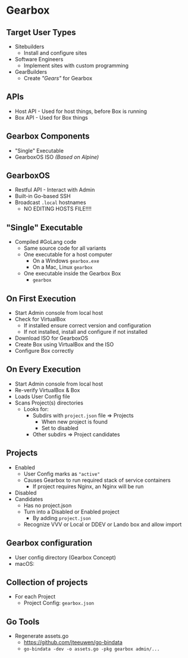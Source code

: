 # Gearbox


## Target User Types
- Sitebuilders
	- Install and configure sites
- Software Engineers
	- Implement sites with custom programming
- GearBuilders 
	- Create _"Gears"_ for Gearbox


## APIs
- Host API - Used for host things, before Box is running
- Box API - Used for Box things

## Gearbox Components
- "Single" Executable
- GearboxOS ISO _(Based on Alpine)_		

## GearboxOS
- Restful API - Interact with Admin
- Built-in Go-based SSH
- Broadcast `.local` hostnames
	- NO EDITING HOSTS FILE!!!!


## "Single" Executable
- Compiled #GoLang code
	- Same source code for all variants
	- One executable for a host computer 
	    - On a Windows `gearbox.exe`
	    - On a Mac, Linux `gearbox`
	- One executable inside the Gearbox Box
	    - `gearbox`


## On First Execution
- Start Admin console from local host
- Check for VirtualBox
	- If installed ensure correct version and configuration
	- If not installed, install and configure if not installed
- Download ISO for GearboxOS
- Create Box using VirtualBox and the ISO 
- Configure Box correctly
	
## On Every Execution
- Start Admin console from local host
- Re-verify VirtualBox &  Box
- Loads User Config file 
- Scans	Project(s) directories
	- Looks for:
		- Subdirs with `project.json` file => Projects
			- When new project is found
			- Set to disabled
		- Other subdirs => Project candidates

## Projects
- Enabled
	- User Config marks as `"active"`
	- Causes Gearbox to run required stack of service containers
		- If project requires Nginx, an Nginx will be run
- Disabled
- Candidates
	- Has no project.json
	- Turn into a Disabled or Enabled project 
		- By adding `project.json`
	- Recognize VVV or Local or DDEV or Lando box and allow import

## Gearbox configuration
- User config directory (Gearbox Concept)		
- macOS: 

## Collection of projects
- For each Project 
	- Project Config: `gearbox.json`
	
## Go Tools
- Regenerate assets.go 
	- https://github.com/jteeuwen/go-bindata
	- `go-bindata -dev -o assets.go -pkg gearbox admin/...`